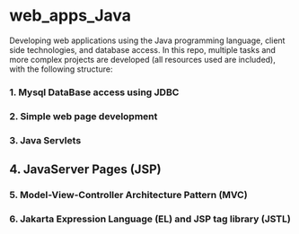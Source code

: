 # web_apps_Java
Developing web applications using the Java programming language, client side technologies, and database access.
In this repo, multiple tasks and more complex projects are developed (all resources used are included), with the following structure:

### 1. Mysql DataBase access using JDBC

### 2. Simple web page development


### 3. Java Servlets

## 4. JavaServer Pages (JSP)


### 5. Model-View-Controller Architecture Pattern (MVC)

### 6. Jakarta Expression Language (EL) and JSP tag  library (JSTL)
